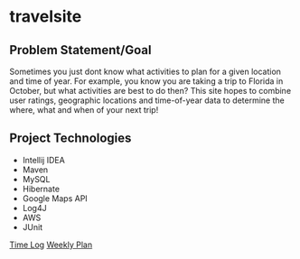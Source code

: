 # travelsite
## Problem Statement/Goal
Sometimes you just dont know what activities to plan for a given location and time of year. For example, you know you are taking a trip to Florida in October, but what activities are best to do then? This site hopes to combine user ratings, geographic locations and time-of-year data to determine the where, what and when of your next trip!

## Project Technologies
* Intellij IDEA
* Maven
* MySQL
* Hibernate
* Google Maps API
* Log4J
* AWS
* JUnit

[Time Log](/TimeLog.md)
[Weekly Plan](/weeklyPlan.md)

